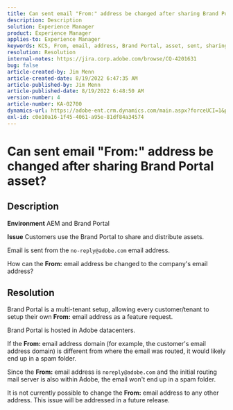 ```yaml
---
title: Can sent email "From:" address be changed after sharing Brand Portal asset?
description: Description
solution: Experience Manager
product: Experience Manager
applies-to: Experience Manager
keywords: KCS, From, email, address, Brand Portal, asset, sent, sharing
resolution: Resolution
internal-notes: https://jira.corp.adobe.com/browse/CQ-4201631
bug: false
article-created-by: Jim Menn
article-created-date: 8/19/2022 6:47:35 AM
article-published-by: Jim Menn
article-published-date: 8/19/2022 6:48:50 AM
version-number: 4
article-number: KA-02700
dynamics-url: https://adobe-ent.crm.dynamics.com/main.aspx?forceUCI=1&pagetype=entityrecord&etn=knowledgearticle&id=53c07fcc-8a1f-ed11-b83e-0022480866ad
exl-id: c0e10a16-1f45-4061-a95e-81df84a34574
---
```

# Can sent email "From:" address be changed after sharing Brand Portal asset?

## Description


<b>Environment</b>
 AEM and Brand Portal

<b>Issue</b>
 Customers use the Brand Portal to share and distribute assets.

Email is sent from the `no-reply@adobe.com` email address.

How can the <b>From:</b> email address be changed to the company's email address?


## Resolution


Brand Portal is a multi-tenant setup, allowing every customer/tenant to setup their own <b>From:</b> email address as a feature request.

Brand Portal is hosted in Adobe datacenters.

If the <b>From: </b>email address domain (for example, the customer's email address domain) is different from where the email was routed, it would likely end up in a spam folder.

Since the <b>From:</b> email address is `noreply@adobe.com` and the initial routing mail server is also within Adobe, the email won't end up in a spam folder.

It is not currently possible to change the <b>From:</b> email address to any other address. This issue will be addressed in a future release.
